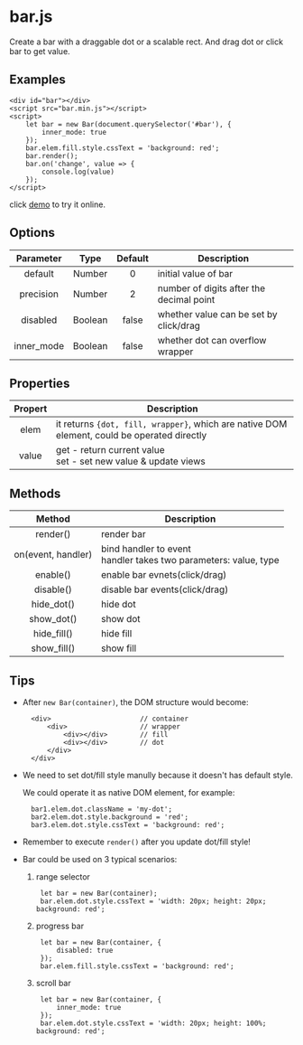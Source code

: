 # bar.js

Create a bar with a draggable dot or a scalable rect. And drag dot or click bar to get value.

## Examples

	<div id="bar"></div>
	<script src="bar.min.js"></script>
	<script>
		let bar = new Bar(document.querySelector('#bar'), {
			inner_mode: true
		});
		bar.elem.fill.style.cssText = 'background: red';
		bar.render();
		bar.on('change', value => {
			console.log(value)
		});
	</script>

click [demo](https://nossika.github.io/bar.js/demo.html) to try it online.

## Options

|Parameter|Type|Default|Description|
|:-:|:-:|:-:|---|
|default|Number|0|initial value of bar|
|precision|Number|2|number of digits after the decimal point|
|disabled|Boolean|false|whether value can be set by click/drag|
|inner_mode|Boolean|false|whether dot can overflow wrapper|

## Properties

|Propert|Description|
|:-:|---|
|elem|it returns `{dot, fill, wrapper}`, which are native DOM element, could be operated directly|
|value|get - return current value<br>set - set new value & update views|

## Methods

|Method|Description|
|:-:|---|
|render()|render bar|
|on(event, handler)|bind handler to event<br>handler takes two parameters: value, type|
|enable()|enable bar evnets(click/drag)|
|disable()|disable bar events(click/drag)|
|hide_dot()|hide dot|
|show_dot()|show dot|
|hide_fill()|hide fill|
|show_fill()|show fill|

## Tips

* After `new Bar(container)`, the DOM structure would become:

		<div>                      // container
			<div>				   // wrapper
				<div></div>		   // fill
				<div></div>		   // dot
			</div>
		</div>

* We need to set dot/fill style manully because it doesn't has default style.
	
	We could operate it as native DOM element, for example:
		
		bar1.elem.dot.className = 'my-dot';
		bar2.elem.dot.style.background = 'red';
		bar3.elem.dot.style.cssText = 'background: red';

* Remember to execute `render()` after you update dot/fill style!

* Bar could be used on 3 typical scenarios:

	1. range selector
		
			let bar = new Bar(container);
			bar.elem.dot.style.cssText = 'width: 20px; height: 20px; background: red';

	2. progress bar
			
			let bar = new Bar(container, {
				disabled: true
			});
			bar.elem.fill.style.cssText = 'background: red';

	3. scroll bar
		
			let bar = new Bar(container, {
				inner_mode: true
			});
			bar.elem.dot.style.cssText = 'width: 20px; height: 100%; background: red';


